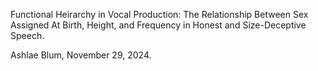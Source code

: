 Functional Heirarchy in Vocal Production: The Relationship Between Sex Assigned At Birth, Height, and Frequency in Honest and Size-Deceptive Speech. 

Ashlae Blum, November 29, 2024. 
